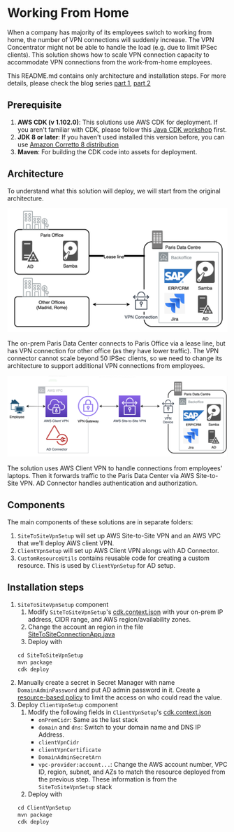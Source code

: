# Working From Home

When a company has majority of its employees switch to working from home, the number of VPN connections will suddenly increase. The VPN Concentrator might not be able to handle the load (e.g. due to limit IPSec clients). This solution shows how to scale VPN connection capacity to accommodate VPN connections from the work-from-home employees. 

This README.md contains only architecture and installation steps. For more details, please check the blog series [part 1](https://medium.com/i-love-my-local-farmer-engineering-blog/working-from-home-1-2-748d9acc3fb8), [part 2](https://medium.com/i-love-my-local-farmer-engineering-blog/working-from-home-2-2-53142394620b) 

## Prerequisite
1. **AWS CDK (v 1.102.0)**: This solutions use AWS CDK for deployment. If you aren't familiar with CDK, please follow this [Java CDK workshop](https://cdkworkshop.com/50-java.html) first. 
2. **JDK 8 or later**: If you haven't used installed this version before, you can use [Amazon Corretto 8 distribution](https://aws.amazon.com/corretto/)
3. **Maven**: For building the CDK code into assets for deployment. 

## Architecture
To understand what this solution will deploy, we will start from the original architecture.

![](.README_images/on-prem-architecture.png)

The on-prem Paris Data Center connects to Paris Office via a lease line, but has VPN connection for other office (as they have lower traffic). The VPN connector cannot scale beyond 50 IPSec clients, so we need to change its architecture to support additional VPN connections from employees.

![](.README_images/on-aws.png)

The solution uses AWS Client VPN to handle connections from employees' laptops. Then it forwards traffic to the Paris Data Center via AWS Site-to-Site VPN. AD Connector handles authentication and authorization.

## Components 

The main components of these solutions are in separate folders:
1. `SiteToSiteVpnSetup` will set up AWS Site-to-Site VPN and an AWS VPC that we'll deploy AWS client VPN.  
1. `ClientVpnSetup` will set up AWS Client VPN alongs with AD Connector.
1. `CustomResourceUtils` contains reusable code for creating a custom resource. This is used by `ClientVpnSetup` for AD setup.

## Installation steps
1. `SiteToSiteVpnSetup` component
    1. Modify `SiteToSiteVpnSetup`'s [cdk.context.json](WorkingFromHome/SiteToSiteConnection/cdk.context.json) with your on-prem IP address, CIDR range, and AWS region/availability zones.
    1. Change the account an region in the file [SiteToSiteConnectionApp.java](WorkingFromHome/SiteToSiteConnection/src/main/java/com/ilmlf/sitetositeconnection/SiteToSiteConnectionApp.java)
    1. Deploy with
    ```
    cd SiteToSiteVpnSetup
    mvn package
    cdk deploy 
    ```
1. Manually create a secret in Secret Manager with name `DomainAdminPassword` and put AD admin password in it. Create a [resource-based policy](https://docs.aws.amazon.com/secretsmanager/latest/userguide/auth-and-access_resource-based-policies.html) to limit the access on who could read the value.
1. Deploy `ClientVpnSetup` component 
    1. Modify the following fields in `ClientVpnSetup`'s [cdk.context.json](WorkingFromHome/ClientVpnSetup/cdk.context.json) 
        * `onPremCidr`: Same as the last stack
        * `domain` and `dns`: Switch to your domain name and DNS IP Address.
        * `clientVpnCidr`
        * `clientVpnCertificate`
        * `DomainAdminSecretArn`
        * `vpc-provider:account...`: Change the AWS account number, VPC ID, region, subnet, and AZs to match the resource deployed from the previous step. These information is from the  `SiteToSiteVpnSetup` stack
    1. Deploy with
    ```
    cd ClientVpnSetup
    mvn package
    cdk deploy 
    ```
